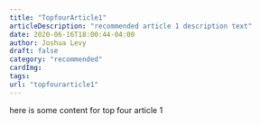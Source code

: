 ```yaml
---
title: "TopfourArticle1"
articleDescription: "recommended article 1 description text"
date: 2020-06-16T18:00:44-04:00
author: Joshua Levy
draft: false
category: "recommended"
cardImg:
tags:
url: "topfourarticle1"
---
```


here is some content for top four article 1